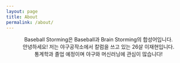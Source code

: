 ```yaml
---
layout: page
title: About
permalink: /about/
---
```

<center>Baseball Storming은 Baseball과 Brain Storming의 합성어입니다.</center>

<center>안녕하세요! 저는 야구공작소에서 칼럼을 쓰고 있는 26살 이재현입니다.</center>

<center>통계학과 졸업 예정이며 야구와 머신러닝에 관심이 많습니다!</center>




